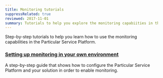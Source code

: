 ```yaml
---
title: Monitoring tutorials
suppressRelated: true
reviewed: 2017-11-01
summary: Tutorials to help you explore the monitoring capabiities in the Particular Service Platform.
---
```


Step-by-step tutorials to help you learn how to use the monitoring capabilities in the Particular Service Platform. 

### [Setting up monitoring in your own environment](setup/)

A step-by-step guide that shows how to configure the Particular Service Platform and your solution in order to enable monitoring.

